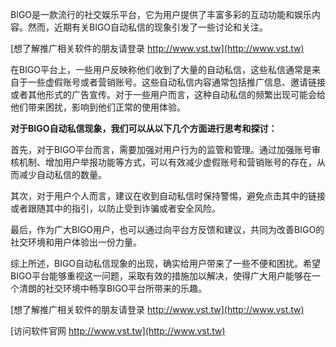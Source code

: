 BIGO是一款流行的社交娱乐平台，它为用户提供了丰富多彩的互动功能和娱乐内容。然而，近期有关BIGO自动私信的现象引发了一些讨论和关注。

[想了解推广相关软件的朋友请登录 http://www.vst.tw](http://www.vst.tw)

在BIGO平台上，一些用户反映称他们收到了大量的自动私信，这些私信通常是来自于一些虚假账号或者营销账号。这些自动私信内容通常包括推广信息、邀请链接或者其他形式的广告宣传。对于一些用户而言，这种自动私信的频繁出现可能会给他们带来困扰，影响到他们正常的使用体验。

**对于BIGO自动私信现象，我们可以从以下几个方面进行思考和探讨：**

首先，对于BIGO平台而言，需要加强对用户行为的监管和管理。通过加强账号审核机制、增加用户举报功能等方式，可以有效减少虚假账号和营销账号的存在，从而减少自动私信的数量。

其次，对于用户个人而言，建议在收到自动私信时保持警惕，避免点击其中的链接或者跟随其中的指引，以防止受到诈骗或者安全风险。

最后，作为广大BIGO用户，也可以通过向平台方反馈和建议，共同为改善BIGO的社交环境和用户体验出一份力量。

综上所述，BIGO自动私信现象的出现，确实给用户带来了一些不便和困扰。希望BIGO平台能够重视这一问题，采取有效的措施加以解决，使得广大用户能够在一个清朗的社交环境中畅享BIGO平台所带来的乐趣。

[想了解推广相关软件的朋友请登录 http://www.vst.tw](http://www.vst.tw)


[访问软件官网 http://www.vst.tw](http://www.vst.tw)

